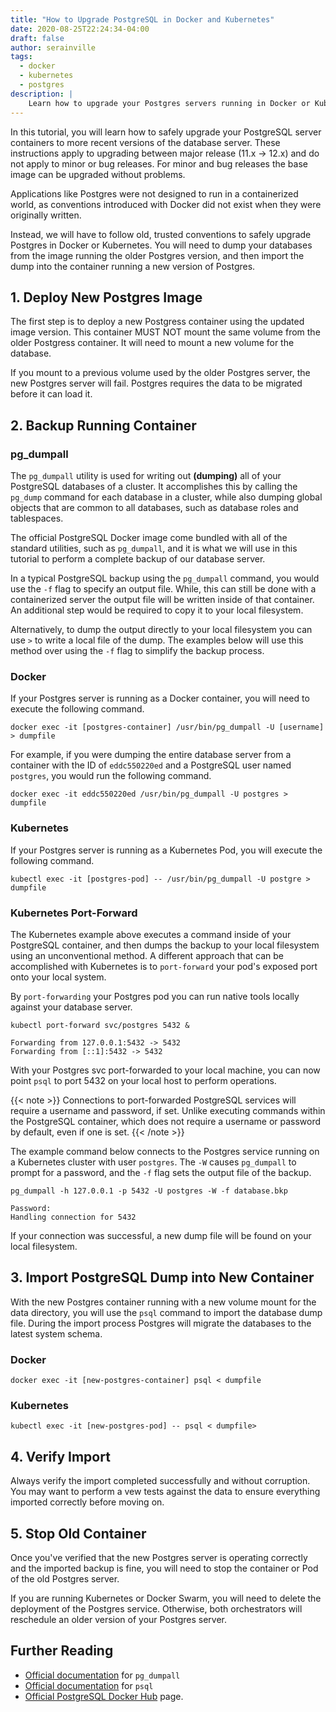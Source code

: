```yaml
---
title: "How to Upgrade PostgreSQL in Docker and Kubernetes"
date: 2020-08-25T22:24:34-04:00
draft: false
author: serainville
tags:
  - docker
  - kubernetes
  - postgres
description: |
    Learn how to upgrade your Postgres servers running in Docker or Kubernetes in a safe and reliable way to ensure data integrity. 
---
```


In this tutorial, you will learn how to safely upgrade your PostgreSQL server containers to more recent versions of the database server. These instructions apply to upgrading between major release (11.x -> 12.x) and do not apply to minor or bug releases. For minor and bug releases the base image can be upgraded without problems.

Applications like Postgres were not designed to run in a containerized world, as conventions introduced with Docker did not exist when they were originally written.

Instead, we will have to follow old, trusted conventions to safely upgrade Postgres in Docker or Kubernetes. You will need to dump your databases from the image running the older Postgres version, and then import the dump into the container running a new version of Postgres.

## 1. Deploy New Postgres Image
The first step is to deploy a new Postgress container using the updated image version. This container MUST NOT mount the same volume from the older Postgress container. It will need to mount a new volume for the database.

If you mount to a previous volume used by the older Postgres server, the new Postgres server will fail. Postgres requires the data to be migrated before it can load it.

## 2. Backup Running Container
### pg_dumpall
The `pg_dumpall` utility is used for writing out **(dumping)** all of your PostgreSQL databases of a cluster. It accomplishes this by calling the `pg_dump` command for each database in a cluster, while also dumping global objects that are common to all databases, such as database roles and tablespaces.

The official PostgreSQL Docker image come bundled with all of the standard utilities, such as `pg_dumpall`, and it is what we will use in this tutorial to perform a complete backup of our database server.

In a typical PostgreSQL backup using the `pg_dumpall` command, you would use the `-f` flag to specify an output file. While, this can still be done with a containerized server the output file will be written inside of that container. An additional step would be required to copy it to your local filesystem.

Alternatively, to dump the output directly to your local filesystem you can use `>` to write a local file of the dump. The examples below will use this method over using the `-f` flag to simplify the backup process.

### Docker
If your Postgres server is running as a Docker container, you will need to execute the following command.
```shell
docker exec -it [postgres-container] /usr/bin/pg_dumpall -U [username] > dumpfile
```
For example, if you were dumping the entire database server from a container with the ID of `eddc550220ed` and a PostgreSQL user named `postgres`, you would run the following command.

```shell
docker exec -it eddc550220ed /usr/bin/pg_dumpall -U postgres > dumpfile
```

### Kubernetes
If your Postgres server is running as a Kubernetes Pod, you will execute the following command.
```shell
kubectl exec -it [postgres-pod] -- /usr/bin/pg_dumpall -U postgre > dumpfile
```

### Kubernetes Port-Forward
The Kubernetes example above executes a command inside of your PostgreSQL container, and then dumps the backup to your local filesystem using an unconventional method. A different approach that can be accomplished with Kubernetes is to `port-forward` your pod's exposed port onto your local system. 

By `port-forwarding` your Postgres pod you can run native tools locally against your database server.

```shell
kubectl port-forward svc/postgres 5432 &
```
```shell
Forwarding from 127.0.0.1:5432 -> 5432
Forwarding from [::1]:5432 -> 5432
```

With your Postgres svc port-forwarded to your local machine, you can now point `psql` to port 5432 on your local host to perform operations.

{{< note >}}
Connections to port-forwarded PostgreSQL services will require a username and password, if set. Unlike executing commands within the PostgreSQL container, which does not require a username or password by default, even if one is set.
{{< /note >}}

The example command below connects to the Postgres service running on a Kubernetes cluster with user `postgres`. The `-W` causes `pg_dumpall` to prompt for a password, and the `-f` flag sets the output file of the backup.

```shell
pg_dumpall -h 127.0.0.1 -p 5432 -U postgres -W -f database.bkp
```
```shell
Password: 
Handling connection for 5432
```

If your connection was successful, a new dump file will be found on your local filesystem.


## 3. Import PostgreSQL Dump into New Container
With the new Postgres container running with a new volume mount for the data directory, you will use the `psql` command to import the database dump file. During the import process Postgres will migrate the databases to the latest system schema.

### Docker
```shell
docker exec -it [new-postgres-container] psql < dumpfile 
```

### Kubernetes
```shell
kubectl exec -it [new-postgres-pod] -- psql < dumpfile>
```


## 4. Verify Import
Always verify the import completed successfully and without corruption. You may want to perform a vew tests against the data to ensure everything imported correctly before moving on.

## 5. Stop Old Container
Once you've verified that the new Postgres server is operating correctly and the imported backup is fine, you will need to stop the container or Pod of the old Postgres server. 

If you are running Kubernetes or Docker Swarm, you will need to delete the deployment of the Postgres service. Otherwise, both orchestrators will reschedule an older version of your Postgres server.

## Further Reading

* [Official documentation](https://www.postgresql.org/docs/current/app-pg-dumpall.html) for `pg_dumpall`
* [Official documentation](https://www.postgresql.org/docs/current/app-psql.html) for `psql`
* [Official PostgreSQL Docker Hub](https://hub.docker.com/_/postgres) page.